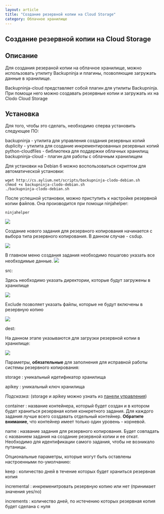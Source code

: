 ```yaml
---
layout: article
title: "Создание резервной копии на Cloud Storage"
category: Облачное хранилище 
---
```


## Создание резервной копии на Cloud Storage



Описание
----------

Для создания резераной копии на облачное хранилище, можно использовать утилиту Backupninja и плагины, позволяющие загружать данные в хранилище.

Backupninja-cloud представляет собой плагин для утилиты Backupninja.
При помощи него можно создавать резервные копии и загружать их на Clodo Cloud Storage

Установка
----------

Для того, чтобы это сделать, необходимо сперва установить следующее ПО:

backupninja - утилита для управления создания резервных копий
duplicity - утилита для создание инкрементированных резервных копий
python-cloudfiles - библиотека для поддержки облачных хранилищ
backupninja-cloud - плагин для работы с облачным хранилищем

Для установки на Debian 6 можно воспользоваться скриптом для автоматической установки:


	wget http://cs.aylium.net/scripts/backupninja-clodo-debian.sh
	chmod +x backupninja-clodo-debian.sh
	./backupninja-clodo-debian.sh


После успешной установки, можно приступить к настройке резервной копии файлов. Она производится при помощи ninjahelper:

    ninjahelper
	
![](http://static.clodo.ru/lib-images/backupninja/bn_cloud_001.png)


Создание нового задания для резервного копирования начинается с выбора типа резервного копирования. В данном случае - csdup.

![](http://static.clodo.ru/lib-images/backupninja/bn_cloud_002.png)


В главном меню создания задания необходимо пошагово указать все необходимые данные.
![](http://static.clodo.ru/lib-images/backupninja/bn_cloud_003.png)

src:

Здесь необходимо указать директории, которые будут загружены в хранилище

![](http://static.clodo.ru/lib-images/backupninja/bn_cloud_004.png)

Exclude позволяет указать файлы, которые не будут включены в резервную копию

![](http://static.clodo.ru/lib-images/backupninja/bn_cloud_005.png)

dest:


На данном этапе указываются для загрузки резервной копии в хранилище:

![](http://static.clodo.ru/lib-images/backupninja/bn_cloud_006.png)


Параметры, __обязательные__ для заполнения для исправной работы системы резервного копирования:

storage
: уникальный идетификатор хранилища

apikey
: уникальный ключ хранилища

_Подсказка:_ (storage и apikey можно узнать из [панели управления](https://panel.clodo.ru/#storage/))

container
: название контейнера, который будет создан и в котором будет храниться резервная копия конкретного задания. Для каждого задания лучше всего создавать отдельный контейнер. __Обратите внимание__, что контейнер имеет только один уровень - корневой.

name
: название задания для резервного копирования. Будет совпадать с названием задания на создание резервной копии и ее откат. Необходимо для идентификации самого задания, чтобы не возникало путаницы.

Опциональные параметры, которые могут быть оставлены настроенными по-умолчанию:

keep
: количество дней в течение которых будет храниться резервная копия

incremental
: инкременитровать резервную копию или нет (принимает значения yes/no)

increments
: количество дней, по истечению которых резервная копия будет сделана с нуля


